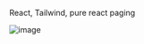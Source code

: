 React, Tailwind, pure react paging

![image](https://user-images.githubusercontent.com/6600605/185468944-e0c2ef6b-4fb7-4892-ad1a-0a48a05aa754.png)
